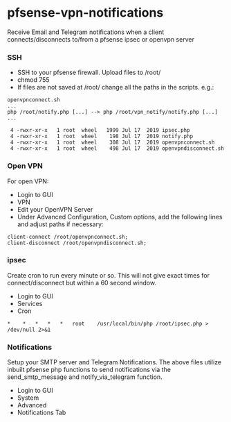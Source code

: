 # pfsense-vpn-notifications
Receive Email and Telegram notifications when a client connects/disconnects to/from a pfsense ipsec or openvpn server


### SSH

- SSH to your pfsense firewall. Upload files to /root/
- chmod 755
- If files are not saved at /root/ change all the paths in the scripts. e.g.:
``` 
openvpnconnect.sh
...
php /root/notify.php [...] --> php /root/vpn_notify/notify.php [...]
...
```

```
 4 -rwxr-xr-x   1 root  wheel   1999 Jul 17  2019 ipsec.php
 4 -rwxr-xr-x   1 root  wheel    198 Jul 17  2019 notify.php
 4 -rwxr-xr-x   1 root  wheel    308 Jul 17  2019 openvpnconnect.sh
 4 -rwxr-xr-x   1 root  wheel    498 Jul 17  2019 openvpndisconnect.sh
```

### Open VPN
For open VPN:

- Login to GUI
- VPN
- Edit your OpenVPN Server
- Under Advanced Configuration, Custom options, add the following lines and adjust paths if necessary:

```
client-connect /root/openvpnconnect.sh;
client-disconnect /root/openvpndisconnect.sh; 
```

### ipsec
Create cron to run every minute or so. This will not give exact times for connect/disconnect but within a 60 second window.

- Login to GUI
- Services
- Cron

```*	*	*	*	*	root	/usr/local/bin/php /root/ipsec.php > /dev/null 2>&1```

### Notifications

Setup your SMTP server and Telegram Notifications. The above files utilize inbuilt pfsense php functions to send notifications via the send_smtp_message and notify_via_telegram function. 

- Login to GUI
- System
- Advanced
- Notifications Tab
